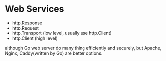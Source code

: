 # Web Services

- http.Response
- http.Request 
- http.Transport (low level, usually use http.Client)
- http.Client (high level)

although Go web server do many thing efficiently and securely, but Apache, Nginx, Caddy(written by Go) are better options.
